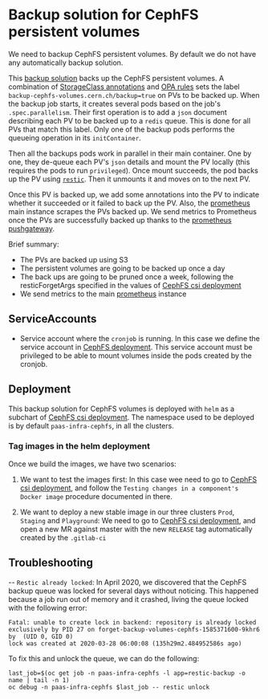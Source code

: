# Backup solution for CephFS persistent volumes

We need to backup CephFS persistent volumes. By default we do not have any automatically backup solution.

This [backup solution](https://gitlab.cern.ch/paas-tools/storage/backup-cephfs-volumes) backs up the CephFS persistent volumes.
A combination of [StorageClass annotations](https://gitlab.cern.ch/paas-tools/infrastructure/cephfs-csi-deployment/blob/master/chart/templates/cephfs-storageclass.yaml)
and
[OPA rules](https://gitlab.cern.ch/paas-tools/infrastructure/openpolicyagent/merge_requests/4) sets
the label `backup-cephfs-volumes.cern.ch/backup=true` on PVs to be backed up.
When the backup job starts, it creates several pods based on the job's `.spec.parallelism`. Their first operation is to add a `json` document describing each PV to be backed up
to a `redis` queue. This is done for all PVs that match this label.
Only one of the backup pods performs the queueing operation in its `initContainer`.

Then all the backups pods work in parallel in their main container. One by one, they de-queue each PV's `json` details and mount the PV locally (this requires the pods to run `privileged`). Once mount succeeds,
the pod backs up the PV using [`restic`](https://restic.net/). Then it unmounts it and moves on to the next PV.

Once this PV is backed up, we add some annotations into the PV to indicate whether it succeeded or it failed to back up the PV.
Also, the [prometheus](https://gitlab.cern.ch/paas-tools/monitoring/prometheus-openshift) main instance scrapes the PVs backed up.
We send metrics to Prometheus once the PVs are successfully backed up thanks to the
[prometheus pushgateway](https://gitlab.cern.ch/paas-tools/infrastructure/cephfs-csi-deployment/tree/master/chart/charts/cephfs-backup-pvs/templates).

Brief summary:

- The PVs are backed up using S3
- The persistent volumes are going to be backed up once a day
- The back ups are going to be pruned once a week, following the resticForgetArgs specified in the values of
[CephFS csi deployment](https://gitlab.cern.ch/paas-tools/infrastructure/cephfs-csi-deployment)
- We send metrics to the main [prometheus](https://gitlab.cern.ch/paas-tools/monitoring/prometheus-openshift) instance

## ServiceAccounts

- Service account where the `cronjob` is running. In this case we define the service account in [CephFS deployment](https://gitlab.cern.ch/paas-tools/infrastructure/cephfs-csi-deployment).
  This service account must be privileged to be able to mount volumes inside the pods created by the cronjob.

## Deployment

This backup solution for CephFS volumes is deployed with `helm` as a subchart of [CephFS csi deployment](https://gitlab.cern.ch/paas-tools/infrastructure/cephfs-csi-deployment).
The namespace used to be deployed is by default `paas-infra-cephfs`, in all the clusters.

### Tag images in the helm deployment

Once we build the images, we have two scenarios:

1. We want to test the images first:
   In this case wee need to go to [CephFS csi deployment](https://gitlab.cern.ch/paas-tools/infrastructure/cephfs-csi-deployment),
   and follow the `Testing changes in a component's Docker image` procedure documented in there.

2. We want to deploy a new stable image in our three clusters `Prod`, `Staging` and `Playground`:
   We need to go to [CephFS csi deployment](https://gitlab.cern.ch/paas-tools/infrastructure/cephfs-csi-deployment),
   and open a new MR against master with the new `RELEASE` tag automatically created by the `.gitlab-ci`

## Troubleshooting

-- `Restic already locked`: In April 2020, we discovered that the CephFS backup queue was locked for several days without noticing.
This happened because a job run out of memory and it crashed, living the queue locked with the following error:
```
Fatal: unable to create lock in backend: repository is already locked exclusively by PID 27 on forget-backup-volumes-cephfs-1585371600-9khr6 by  (UID 0, GID 0)
lock was created at 2020-03-28 06:00:08 (135h29m2.484952586s ago)
```
To fix this and unlock the queue, we can do the following:
```
last_job=$(oc get job -n paas-infra-cephfs -l app=restic-backup -o name | tail -n 1)
oc debug -n paas-infra-cephfs $last_job -- restic unlock
```
